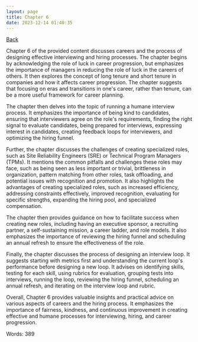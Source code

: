 ```yaml
---
layout: page
title: Chapter 6
date: 2023-12-14 01:40:35
---
```


[Back](./)


Chapter 6 of the provided content discusses careers and the process of designing effective interviewing and hiring processes. The chapter begins by acknowledging the role of luck in career progression, but emphasizes the importance of managers in reducing the role of luck in the careers of others. It then explores the concept of long tenure and short tenure in companies and how it affects career progression. The chapter suggests that focusing on eras and transitions in one's career, rather than tenure, can be a more useful framework for career planning.

The chapter then delves into the topic of running a humane interview process. It emphasizes the importance of being kind to candidates, ensuring that interviewers agree on the role's requirements, finding the right signal to evaluate candidates, being prepared for interviews, expressing interest in candidates, creating feedback loops for interviewers, and optimizing the hiring funnel.

Further, the chapter discusses the challenges of creating specialized roles, such as Site Reliability Engineers (SRE) or Technical Program Managers (TPMs). It mentions the common pitfalls and challenges these roles may face, such as being seen as less important or trivial, brittleness in organization, pattern matching from other roles, task offloading, and potential issues with recognition and promotion. It also highlights the advantages of creating specialized roles, such as increased efficiency, addressing constraints effectively, improved recognition, evaluating for specific strengths, expanding the hiring pool, and specialized compensation.

The chapter then provides guidance on how to facilitate success when creating new roles, including having an executive sponsor, a recruiting partner, a self-sustaining mission, a career ladder, and role models. It also emphasizes the importance of reviewing the hiring funnel and scheduling an annual refresh to ensure the effectiveness of the role.

Finally, the chapter discusses the process of designing an interview loop. It suggests starting with metrics first and understanding the current loop's performance before designing a new loop. It advises on identifying skills, testing for each skill, using rubrics for evaluation, grouping tests into interviews, running the loop, reviewing the hiring funnel, scheduling an annual refresh, and iterating on the interview loop and rubric.

Overall, Chapter 6 provides valuable insights and practical advice on various aspects of careers and the hiring process. It emphasizes the importance of fairness, kindness, and continuous improvement in creating effective and humane processes for interviewing, hiring, and career progression.

Words: 389